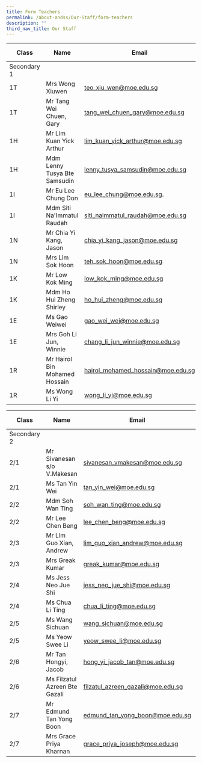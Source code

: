 ```yaml
---
title: Form Teachers
permalink: /about-andss/Our-Staff/form-teachers
description: ""
third_nav_title: Our Staff
---
```

| Class | Name | Email | Ext Number|
| -------- | -------- | -------- |-------- |
| Secondary 1|
|1T|Mrs Wong Xiuwen	|teo_xiu_wen@moe.edu.sg|323
|1T|Mr Tang Wei Chuen, Gary|tang_wei_chuen_gary@moe.edu.sg|410
|1H|Mr Lim Kuan Yick Arthur|lim_kuan_yick_arthur@moe.edu.sg|318
|1H	|Mdm Lenny Tusya Bte Samsudin|lenny_tusya_samsudin@moe.edu.sg|349
|1I	|Mr Eu Lee Chung Don|eu_lee_chung@moe.edu.sg.|311
|1I	|Mdm Siti Na'Immatul Raudah|siti_naimmatul_raudah@moe.edu.sg|344
|1N	|Mr Chia Yi Kang, Jason|chia_yi_kang_jason@moe.edu.sg|370
|1N	|Mrs Lim Sok Hoon|teh_sok_hoon@moe.edu.sg|330
|1K	|Mr Low Kok Ming|low_kok_ming@moe.edu.sg|352
|1K	|Mdm Ho Hui Zheng Shirley|ho_hui_zheng@moe.edu.sg|338
|1E	|Ms Gao Weiwei|gao_wei_wei@moe.edu.sg|347
|1E	|Mrs Goh Li Jun, Winnie|chang_li_jun_winnie@moe.edu.sg|348
|1R	|Mr Hairol Bin Mohamed Hossain|hairol_mohamed_hossain@moe.edu.sg|314
 |1R  	|Ms Wong Li Yi	|wong_li_yi@moe.edu.sg	|324
 
 | Class | Name | Email | Ext Number|
| -------- | -------- | -------- |-------- |
| Secondary 2|
|2/1|Mr Sivanesan s/o V.Makesan|sivanesan_vmakesan@moe.edu.sg|316
|2/1|Ms Tan Yin Wei|tan_yin_wei@moe.edu.sg|351
|2/2|Mdm Soh Wan Ting	|soh_wan_ting@moe.edu.sg	|326|
|2/2	|Mr Lee Chen Beng|lee_chen_beng@moe.edu.sg|360
|2/3	|Mr Lim Guo Xian, Andrew|lim_guo_xian_andrew@moe.edu.sg|359
|2/3	|Mrs Greak Kumar|greak_kumar@moe.edu.sg|345
|2/4	|Ms Jess Neo Jue Shi|jess_neo_jue_shi@moe.edu.sg|364
|2/4	|Ms Chua Li Ting|chua_li_ting@moe.edu.sg|401
|2/5	|Ms Wang Sichuan|wang_sichuan@moe.edu.sg|365
|2/5	|Ms Yeow Swee Li|yeow_swee_li@moe.edu.sg|408
|2/6|	Mr Tan Hongyi, Jacob|hong_yi_jacob_tan@moe.edu.sg|340
|2/6	|Ms Filzatul Azreen Bte Gazali|filzatul_azreen_gazali@moe.edu.sg|404
|2/7	|Mr Edmund Tan Yong Boon|edmund_tan_yong_boon@moe.edu.sg|369
|2/7 	|Mrs Grace Priya Kharnan|grace_priya_joseph@moe.edu.sg|309